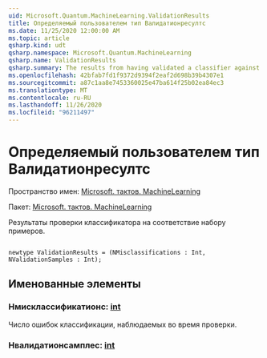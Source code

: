 ```yaml
---
uid: Microsoft.Quantum.MachineLearning.ValidationResults
title: Определяемый пользователем тип Валидатионресултс
ms.date: 11/25/2020 12:00:00 AM
ms.topic: article
qsharp.kind: udt
qsharp.namespace: Microsoft.Quantum.MachineLearning
qsharp.name: ValidationResults
qsharp.summary: The results from having validated a classifier against a set of samples.
ms.openlocfilehash: 42bfab7fd1f9372d9394f2eaf2d698b39b4307e1
ms.sourcegitcommit: a87c1aa8e7453360025e47ba614f25b02ea84ec3
ms.translationtype: MT
ms.contentlocale: ru-RU
ms.lasthandoff: 11/26/2020
ms.locfileid: "96211497"
---
```

# <a name="validationresults-user-defined-type"></a>Определяемый пользователем тип Валидатионресултс

Пространство имен: [Microsoft. тактов. MachineLearning](xref:Microsoft.Quantum.MachineLearning)

Пакет: [Microsoft. тактов. MachineLearning](https://nuget.org/packages/Microsoft.Quantum.MachineLearning)


Результаты проверки классификатора на соответствие набору примеров.

```qsharp

newtype ValidationResults = (NMisclassifications : Int, NValidationSamples : Int);
```



## <a name="named-items"></a>Именованные элементы

### <a name="nmisclassifications--int"></a>Нмисклассификатионс: [int](xref:microsoft.quantum.lang-ref.int)

Число ошибок классификации, наблюдаемых во время проверки.
### <a name="nvalidationsamples--int"></a>Нвалидатионсамплес: [int](xref:microsoft.quantum.lang-ref.int)

